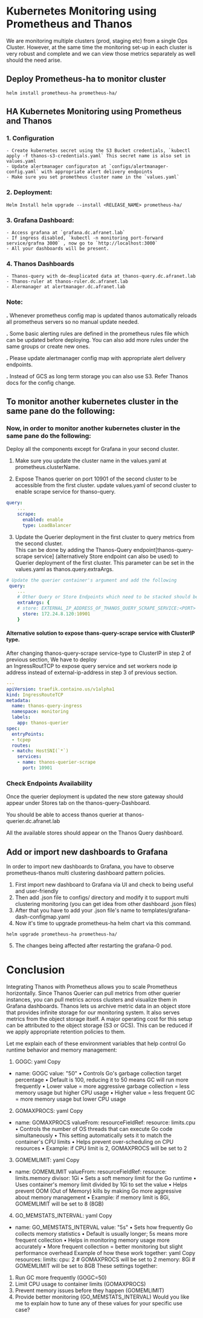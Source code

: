 # Kubernetes Monitoring using Prometheus and Thanos

We are monitoring multiple clusters (prod, staging etc) from a single Ops Cluster. However, at the same time the monitoring set-up in each cluster is very robust and complete and we can view those metrics separately as well should the need arise.


## Deploy Prometheus-ha to monitor cluster 

```
helm install prometheus-ha prometheus-ha/ 
```

## HA Kubernetes Monitoring using Prometheus and Thanos

### 1. Configuration
```text
- Create kubernetes secret using the S3 Bucket credentials, `kubectl apply -f thanos-s3-credentials.yaml` This secret name is also set in values.yaml
- Update alertmanager configuraton at `configs/alertmanager-config.yaml` with appropriate alert delivery endpoints
- Make sure you set prometheus cluster name in the `values.yaml`
```   

###  2. Deployment:
```commandline
Helm Install helm upgrade --install <RELEASE_NAME> prometheus-ha/
```

###  3. Grafana Dashboard:
```text
- Access grafana at `grafana.dc.afranet.lab`
- If ingress disabled, `kubectl -n monitoring port-forward service/grafna 3000` , now go to `http://localhost:3000`
- All your dashboards will be present.
```
###  4. Thanos Dashboards
```text
- Thanos-query with de-deuplicated data at thanos-query.dc.afranet.lab
- Thanos-ruler at thanos-ruler.dc.afranet.lab
- Alermanager at alertmanager.dc.afranet.lab
```

### Note:

**.** Whenever prometheus config map is updated thanos automatically reloads all prometheus servers so no manual update needed.

**.** Some basic alerting rules are defined in the prometheus rules file which can be updated before deploying. You can also add more rules under the same groups or create new ones.

**.** Please update alertmanager config map with appropriate alert delivery endpoints.

**.** Instead of GCS as long term storage you can also use S3. Refer Thanos docs for the config change.


## To monitor another kubernetes cluster in the same pane do the following:
  
### Now, in order to monitor another kubernetes cluster in the same pane do the following:
Deploy all the components except for Grafana in your second cluster. 

1. Make sure you update the cluster name in the values.yaml at prometheus.clusterName.

2. Expose Thanos querier on port 10901 of the second cluster to be accessible from the first cluster. update values.yaml
of second cluster to enable scrape service for thanso-query. 

```yaml
query:
    ...
    scrape:
      enabled: enable
      type: LoadBalancer
```

3. Update the Querier deployment in the first cluster to query metrics from the second cluster.  
This can be done by adding the Thanos-Query endpoint[thanos-query-scrape service] (alternatively Store endpoint can also be used) 
to Querier deployment of the first cluster.
This parameter can be set in the values.yaml as thanos.query.extraArgs.

```yaml
# Update the querier container's argument and add the following
 query:
    ...
    # Other Query or Store Endpoints which need to be stacked should be specified here.
    extraArgs: {
    # store: EXTERNAL_IP_ADDRESS_OF_THANOS_QUERY_SCRAPE_SERVICE:<PORT>               
      store: 172.24.8.120:10901
    }
```
#### Alternative solution to expose thans-query-scrape service with ClusterIP type.

After changing thanos-query-scrape service-type to ClusterIP in step 2 of previous section, We have to deploy  
an IngressRoutTCP to expose query service and set workers node ip address instead of external-ip-address in step 3 
of previous section.
```yaml
---
apiVersion: traefik.containo.us/v1alpha1
kind: IngressRouteTCP
metadata:
  name: thanos-query-ingress
  namespace: monitoring
  labels:
    app: thanos-querier
spec:
  entryPoints:
  - tcpep
  routes:
  - match: HostSNI(`*`)
    services:
    - name: thanos-querier-scrape
      port: 10901
```

### Check Endpoints Availability 

Once the querier deployment is updated the new store gateway should appear under Stores tab on the thanos-query-Dashboard.

You should be able to access thanos querier at thanos-querier.dc.afranet.lab

All the available stores should appear on the Thanos Query dashboard. 

## Add or import new dashboards to Grafana
In order to import new dashboards to Grafana, you have to observe prometheus-thanos multi clustering dashboard pattern 
policies.
1. First import new dashboard to Grafana via UI and check to being useful and user-friendly
2. Then add .json file to configs/ directory and modify it to support multi clustering monitoring (you can get idea from
other dashboard .json files)
3. After that you have to add your .json file's name to templates/grafana-dash-configmap.yaml
4. Now it's time to upgrade prometheus-ha helm chart via this command. 
```shell
helm upgrade prometheus-ha prometheus-ha/ 
```
5. The changes being affected after restarting the grafana-0 pod.

 
# Conclusion

Integrating Thanos with Prometheus allows you to scale Prometheus horizontally. Since Thanos Querier can pull metrics from other querier instances, you can pull metrics across clusters and visualize them in Grafana dashboards. Thanos lets us archive metric data in an object store that provides infinite storage for our monitoring system. It also serves metrics from the object storage itself. A major operating cost for this setup can be attributed to the object storage (S3 or GCS). This can be reduced if we apply appropriate retention policies to them. 










Let me explain each of these environment variables that help control Go runtime behavior and memory management:
1.	GOGC:
yaml
Copy
- name: GOGC
  value: "50"
•	Controls Go's garbage collection target percentage
•	Default is 100, reducing it to 50 means GC will run more frequently
•	Lower value = more aggressive garbage collection = less memory usage but higher CPU usage
•	Higher value = less frequent GC = more memory usage but lower CPU usage
2.	GOMAXPROCS:
yaml
Copy
- name: GOMAXPROCS
  valueFrom:
    resourceFieldRef:
      resource: limits.cpu
•	Controls the number of OS threads that can execute Go code simultaneously
•	This setting automatically sets it to match the container's CPU limits
•	Helps prevent over-scheduling on CPU resources
•	Example: if CPU limit is 2, GOMAXPROCS will be set to 2
3.	GOMEMLIMIT:
yaml
Copy
- name: GOMEMLIMIT
  valueFrom:
    resourceFieldRef:
      resource: limits.memory
      divisor: 1Gi
•	Sets a soft memory limit for the Go runtime
•	Uses container's memory limit divided by 1Gi to set the value
•	Helps prevent OOM (Out of Memory) kills by making Go more aggressive about memory management
•	Example: if memory limit is 8Gi, GOMEMLIMIT will be set to 8 (8GB)
4.	GO_MEMSTATS_INTERVAL:
yaml
Copy
- name: GO_MEMSTATS_INTERVAL
  value: "5s"
•	Sets how frequently Go collects memory statistics
•	Default is usually longer; 5s means more frequent collection
•	Helps in monitoring memory usage more accurately
•	More frequent collection = better monitoring but slight performance overhead
Example of how these work together:
yaml
Copy
resources:
  limits:
    cpu: 2        # GOMAXPROCS will be set to 2
    memory: 8Gi   # GOMEMLIMIT will be set to 8GB
These settings together:
1.	Run GC more frequently (GOGC=50)
2.	Limit CPU usage to container limits (GOMAXPROCS)
3.	Prevent memory issues before they happen (GOMEMLIMIT)
4.	Provide better monitoring (GO_MEMSTATS_INTERVAL)
Would you like me to explain how to tune any of these values for your specific use case?


